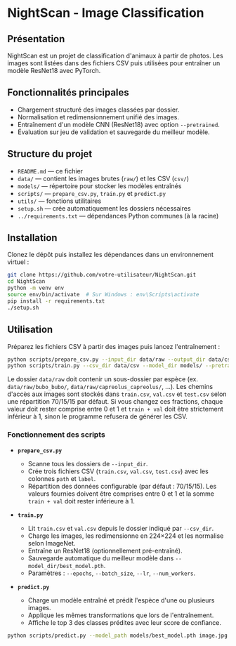# NightScan - Image Classification

## Présentation
NightScan est un projet de classification d'animaux à partir de photos. Les images sont listées dans des fichiers CSV puis utilisées pour entraîner un modèle ResNet18 avec PyTorch.

## Fonctionnalités principales
- Chargement structuré des images classées par dossier.
- Normalisation et redimensionnement unifié des images.
- Entraînement d'un modèle CNN (ResNet18) avec option `--pretrained`.
- Évaluation sur jeu de validation et sauvegarde du meilleur modèle.

## Structure du projet
- `README.md` — ce fichier
- `data/` — contient les images brutes (`raw/`) et les CSV (`csv/`)
- `models/` — répertoire pour stocker les modèles entraînés
- `scripts/` — `prepare_csv.py`, `train.py` et `predict.py`
- `utils/` — fonctions utilitaires
- `setup.sh` — crée automatiquement les dossiers nécessaires
- `../requirements.txt` — dépendances Python communes (à la racine)

## Installation
Clonez le dépôt puis installez les dépendances dans un environnement virtuel :

```bash
git clone https://github.com/votre-utilisateur/NightScan.git
cd NightScan
python -m venv env
source env/bin/activate  # Sur Windows : env\Scripts\activate
pip install -r requirements.txt
./setup.sh
```

## Utilisation
Préparez les fichiers CSV à partir des images puis lancez l'entraînement :

```bash
python scripts/prepare_csv.py --input_dir data/raw --output_dir data/csv
python scripts/train.py --csv_dir data/csv --model_dir models/ --pretrained
```

Le dossier `data/raw` doit contenir un sous-dossier par espèce (ex. `data/raw/bubo_bubo/`, `data/raw/capreolus_capreolus/`, ...). Les chemins d'accès aux images sont stockés dans `train.csv`, `val.csv` et `test.csv` selon une répartition 70/15/15 par défaut. Si vous changez ces fractions, chaque valeur doit rester comprise entre 0 et 1 et `train + val` doit être strictement inférieur à 1, sinon le programme refusera de générer les CSV.

### Fonctionnement des scripts

- **`prepare_csv.py`**
  - Scanne tous les dossiers de `--input_dir`.
  - Crée trois fichiers CSV (`train.csv`, `val.csv`, `test.csv`) avec les colonnes `path` et `label`.
  - Répartition des données configurable (par défaut : 70/15/15). Les valeurs fournies doivent être comprises entre 0 et 1 et la somme `train + val` doit rester inférieure à 1.

- **`train.py`**
  - Lit `train.csv` et `val.csv` depuis le dossier indiqué par `--csv_dir`.
  - Charge les images, les redimensionne en 224×224 et les normalise selon ImageNet.
  - Entraîne un ResNet18 (optionnellement pré-entraîné).
  - Sauvegarde automatique du meilleur modèle dans `--model_dir/best_model.pth`.
  - Paramètres : `--epochs`, `--batch_size`, `--lr`, `--num_workers`.

- **`predict.py`**
  - Charge un modèle entraîné et prédit l'espèce d'une ou plusieurs images.
  - Applique les mêmes transformations que lors de l'entraînement.
  - Affiche le top 3 des classes prédites avec leur score de confiance.

```bash
python scripts/predict.py --model_path models/best_model.pth image.jpg
```
